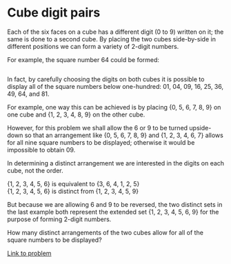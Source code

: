 # Cube digit pairs

<p>Each of the six faces on a cube has a different digit (0 to 9) written on it; the same is done to a second cube. By placing the two cubes side-by-side in different positions we can form a variety of 2-digit numbers.</p>

<p>For example, the square number 64 could be formed:</p>

<div class="center">
<img src="project/images/p090.png" class="dark_img" alt="" /><br /></div>

<p>In fact, by carefully choosing the digits on both cubes it is possible to display all of the square numbers below one-hundred: 01, 04, 09, 16, 25, 36, 49, 64, and 81.</p>

<p>For example, one way this can be achieved is by placing {0, 5, 6, 7, 8, 9} on one cube and {1, 2, 3, 4, 8, 9} on the other cube.</p>

<p>However, for this problem we shall allow the 6 or 9 to be turned upside-down so that an arrangement like {0, 5, 6, 7, 8, 9} and {1, 2, 3, 4, 6, 7} allows for all nine square numbers to be displayed; otherwise it would be impossible to obtain 09.</p>

<p>In determining a distinct arrangement we are interested in the digits on each cube, not the order.</p>

<p class="margin_left">{1, 2, 3, 4, 5, 6} is equivalent to {3, 6, 4, 1, 2, 5}<br />
{1, 2, 3, 4, 5, 6} is distinct from {1, 2, 3, 4, 5, 9}</p>

<p>But because we are allowing 6 and 9 to be reversed, the two distinct sets in the last example both represent the extended set {1, 2, 3, 4, 5, 6, 9} for the purpose of forming 2-digit numbers.</p>

<p>How many distinct arrangements of the two cubes allow for all of the square numbers to be displayed?</p>

[Link to problem](https://projecteuler.net/problem=90)
